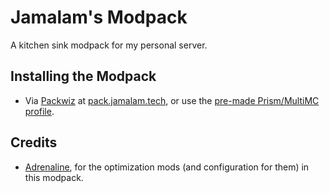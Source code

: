 # Jamalam's Modpack

A kitchen sink modpack for my personal server.

## Installing the Modpack

- Via [Packwiz](https://packwiz.infra.link) at
  [pack.jamalam.tech](https://pack.jamalam.tech), or use the
  [pre-made Prism/MultiMC profile](./Profile.zip).

## Credits

- [Adrenaline](https://modrinth.com/modpack/adrenaline), for the optimization
  mods (and configuration for them) in this modpack.
